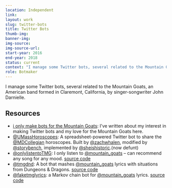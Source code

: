 ```yaml
---
location: Independent
link: 
layout: work
slug: twitter-bots
title: Twitter Bots
thumb-img:
banner-img:
img-source: 
img-source-url: 
start-year: 2016
end-year: 2018
status: current
context: "I manage some Twitter bots, several related to the Mountain Goats, an American band formed in Claremont, California, by singer-songwriter John Darnielle."
role: Botmaker
---
```


I manage some Twitter bots, several related to the Mountain Goats, an American band formed in Claremont, California, by singer-songwriter John Darnielle.

## Resources  
- [i only make bots for the Mountain Goats](https://emilyesten.com/highlights/i-only-make-bots-for-the-mountain-goats/): I’ve written about my interest in making Twitter bots and my love for the Mountain Goats here.
- [@UMassHoroscopes](https://twitter.com/UMassHoroscopes): A spreadsheet-powered Twitter bot to share the [@MDCollegian](https://twitter.com/MDCollegian) horoscopes. Built by [@zachwhalen](https://twitter.com/zachwhalen), modified by [@storybench](https://twitter.com/storybench), implemented by [@sheishistoric](https://twitter.com/sheishistoric).(now defunt)
- [@onlylistentoTMG](https://twitter.com/onlylistentoTMG): I only listen to [@mountain_goats](https://twitter.com/mountain_goats) – can recommend any song for any mood. [source code](https://github.com/sheishistoric/onlylistentotmg)
- [@tmgdnd](https://twitter.com/tmgdnd): A bot that mashes [@mountain_goats](https://twitter.com/mountain_goats) lyrics with situations from Dungeons & Dragons. [source code](https://github.com/sheishistoric/tmgdnd)
- [@faketmglyrics](https://twitter.com/faketmglyrics): a Markov chain bot for [@mountain_goats](https://twitter.com/mountain_goats) lyrics. [source code](https://github.com/sheishistoric/faketmglyrics)